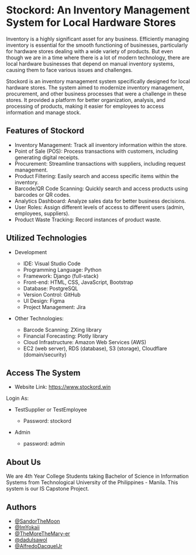 
# Stockord: An Inventory Management System for Local Hardware Stores

Inventory is a highly significant asset for any business. Efficiently managing inventory is essential for the smooth functioning of businesses, particularly for hardware stores dealing with a wide variety of products. But even though we are in a time where there is a lot of modern technology, there are local hardware businesses that depend on manual inventory systems, causing them to face various issues and challenges.

Stockord is an inventory management system specifically designed for local hardware stores. The system aimed to modernize inventory management, procurement, and other business processes that were a challenge in these stores. It provided a platform for better organization, analysis, and processing of products, making it easier for employees to access information and manage stock.






## Features of Stockord
- Inventory Management: Track all inventory information within the store.
- Point of Sale (POS): Process transactions with customers, including generating digital receipts.   
- Procurement: Streamline transactions with suppliers, including request management.
- Product Filtering: Easily search and access specific items within the inventory.
- Barcode/QR Code Scanning: Quickly search and access products using barcodes or QR codes.
- Analytics Dashboard: Analyze sales data for better business decisions.
- User Roles: Assign different levels of access to different users (admin, employees, suppliers).
- Product Waste Tracking: Record instances of product waste.


## Utilized Technologies
- Development
    - IDE: Visual Studio Code
    - Programming Language: Python
    - Framework: Django (full-stack)
    - Front-end: HTML, CSS, JavaScript, Bootstrap
    - Database: PostgreSQL
    - Version Control: GitHub
    - UI Design: Figma
    - Project Management: Jira
    
- Other Technologies:
    - Barcode Scanning: ZXing library
    - Financial Forecasting: Plotly library
    - Cloud Infrastructure: Amazon Web Services (AWS)
    - EC2 (web server), RDS (database), S3 (storage), Cloudflare (domain/security)


## Access The System
- Website Link: https://www.stockord.win

Login As:
- TestSupplier or TestEmployee
    - Password: stockord

- Admin
    - password: admin


## About Us
We are 4th Year College Students taking Bachelor of Science in Information Systems from Technological University of the Philippines - Manila. This system is our IS Capstone Project.


## Authors

- [@SandorTheMoon](https://github.com/SandorTheMoon)
- [@ImYokaii](https://github.com/ImYokaii)
- [@TheMoreTheMary-er ](https://github.com/TheMoreTheMary-er)
- [@dadulsawol](https://github.com/dadulsawol)
- [@AlfredoDacquelJr](https://github.com/AlfredoDacquelJr)
